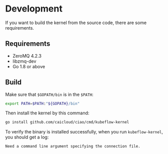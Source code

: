 # Development

If you want to build the kernel from the source code, there are some requirements.

## Requirements

- ZeroMQ 4.2.3
- libzmq-dev
- Go 1.8 or above

## Build

Make sure that `$GOPATH/bin` is in the `$PATH`:

```bash
export PATH=$PATH:"${GOPATH}/bin"
```

Then install the kernel by this command:

```bash
go install github.com/caicloud/ciao/cmd/kubeflow-kernel
```

To verify the binary is installed successfully, when you run `kubeflow-kernel`, you should get a log:

```text
Need a command line argument specifying the connection file.
```
